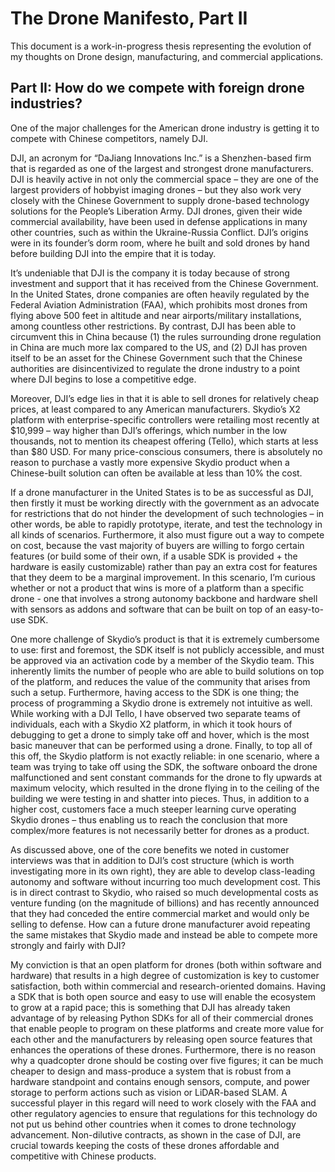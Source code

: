 # The Drone Manifesto, Part II

This document is a work-in-progress thesis representing the evolution of my thoughts on Drone design, manufacturing, and commercial applications.

## Part II: How do we compete with foreign drone industries?

One of the major challenges for the American drone industry is getting it to compete with Chinese competitors, namely DJI. 

DJI, an acronym for “DaJiang Innovations Inc.” is a Shenzhen-based firm that is regarded as one of the largest and strongest drone manufacturers. DJI is heavily active in not only the commercial space – they are one of the largest providers of hobbyist imaging drones – but they also work very closely with the Chinese Government to supply drone-based technology solutions for the People’s Liberation Army. DJI drones, given their wide commercial availability, have been used in defense applications in many other countries, such as within the Ukraine-Russia Conflict. DJI’s origins were in its founder’s dorm room, where he built and sold drones by hand before building DJI into the empire that it is today.

It’s undeniable that DJI is the company it is today because of strong investment and support that it has received from the Chinese Government. In the United States, drone companies are often heavily regulated by the Federal Aviation Administration (FAA), which prohibits most drones from flying above 500 feet in altitude and near airports/military installations, among countless other restrictions. By contrast, DJI has been able to circumvent this in China because (1) the rules surrounding drone regulation in China are much more lax compared to the US, and (2) DJI has proven itself to be an asset for the Chinese Government such that the Chinese authorities are disincentivized to regulate the drone industry to a point where DJI begins to lose a competitive edge.

Moreover, DJI’s edge lies in that it is able to sell drones for relatively cheap prices, at least compared to any American manufacturers. Skydio’s X2 platform with enterprise-specific controllers were retailing most recently at $10,999 – way higher than DJI’s offerings, which number in the low thousands, not to mention its cheapest offering (Tello), which starts at less than $80 USD. For many price-conscious consumers, there is absolutely no reason to purchase a vastly more expensive Skydio product when a Chinese-built solution can often be available at less than 10% the cost.

If a drone manufacturer in the United States is to be as successful as DJI, then firstly it must be working directly with the government as an advocate for restrictions that do not hinder the development of such technologies – in other words, be able to rapidly prototype, iterate, and test the technology in all kinds of scenarios. Furthermore, it also must figure out a way to compete on cost, because the vast majority of buyers are willing to forgo certain features (or build some of their own, if a usable SDK is provided + the hardware is easily customizable) rather than pay an extra cost for features that they deem to be a marginal improvement. In this scenario, I’m curious whether or not a product that wins is more of a platform than a specific drone - one that involves a strong autonomy backbone and hardware shell with sensors as addons and software that can be built on top of an easy-to-use SDK.

One more challenge of Skydio’s product is that it is extremely cumbersome to use: first and foremost, the SDK itself is not publicly accessible, and must be approved via an activation code by a member of the Skydio team. This inherently limits the number of people who are able to build solutions on top of the platform, and reduces the value of the community that arises from such a setup. Furthermore, having access to the SDK is one thing; the process of programming a Skydio drone is extremely not intuitive as well. While working with a DJI Tello, I have observed two separate teams of individuals, each with a Skydio X2 platform, in which it took hours of debugging to get a drone to simply take off and hover, which is the most basic maneuver that can be performed using a drone. Finally, to top all of this off, the Skydio platform is not exactly reliable: in one scenario, where a team was trying to take off using the SDK, the software onboard the drone malfunctioned and sent constant commands for the drone to fly upwards at maximum velocity, which resulted in the drone flying in to the ceiling of the building we were testing in and shatter into pieces. Thus, in addition to a higher cost, customers face a much steeper learning curve operating Skydio drones – thus enabling us to reach the conclusion that more complex/more features is not necessarily better for drones as a product.

As discussed above, one of the core benefits we noted in customer interviews was that in addition to DJI’s cost structure (which is worth investigating more in its own right), they are able to develop class-leading autonomy and software without incurring too much development cost. This is in direct contrast to Skydio, who raised so much developmental costs as venture funding (on the magnitude of billions) and has recently announced that they had conceded the entire commercial market and would only be selling to defense. How can a future drone manufacturer avoid repeating the same mistakes that Skydio made and instead be able to compete more strongly and fairly with DJI?

My conviction is that an open platform for drones (both within software and hardware) that results in a high degree of customization is key to customer satisfaction, both within commercial and research-oriented domains. Having a SDK that is both open source and easy to use will enable the ecosystem to grow at a rapid pace; this is something that DJI has already taken advantage of by releasing Python SDKs for all of their commercial drones that enable people to program on these platforms and create more value for each other and the manufacturers by releasing open source features that enhances the operations of these drones. Furthermore, there is no reason why a quadcopter drone should be costing over five figures; it can be much cheaper to design and mass-produce a system that is robust from a hardware standpoint and contains enough sensors, compute, and power storage to perform actions such as vision or LiDAR-based SLAM. A successful player in this regard will need to work closely with the FAA and other regulatory agencies to ensure that regulations for this technology do not put us behind other countries when it comes to drone technology advancement. Non-dilutive contracts, as shown in the case of DJI, are crucial towards keeping the costs of these drones affordable and competitive with Chinese products.
